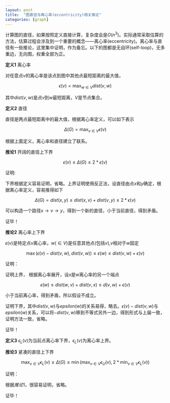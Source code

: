 ```yaml
---
layout: post
title:  "图直径与离心率(eccentricity)相关推论"
categories: [graph]
---
```


计算图的直径，如果按照定义直接计算，复杂度会是$O(n^3)$。实际通常采取估算的方法，估算过程会涉及到一个重要的概念——离心率(eccentricity)。离心率与直径有一些推论，这里集中证明，作为备忘。以下的图都是无自环(self-loop)，无多重边，无向图，权重全部为正。

**定义1** 离心率 

对任意点$v$的离心率是该点到图中其他点最短距离的最大值，

$$\epsilon(v) = \max_{w \in V} dist(v,w)$$

其中$dist(v,w)$是点$v$到$w$最短距离，$V$是节点集合。

**定义2** 直径

直径是两点最短距离中的最大值，根据离心率定义，可以如下表示

$$
	\Delta(G) = \max_{v \in V}\epsilon(v)
$$

根据上面定义，离心率和直径建立了联系。

**推论1** 开阔的直径上下界

$$
 \epsilon(v) \le \Delta(G) \le 2*\epsilon(v) 
$$

证明:

下界根据定义容易证明，省略。上界证明使用反正法，设直径由点$x$和$y$确定，根据离心率定义，容易推得如下

$$
\Delta(G) = dist(x,y) \le dist(x,v)+dist(v,y) \le  2  *\epsilon(v)
$$

可以构造一个路径$x \rightarrow v \rightarrow y$，得到一个新的直径，小于当前直径，得到矛盾。

证毕！


**推论2** 离心率上下界 

$\epsilon(v)$是特定点$v$离心率，$w(\in V)$是任意其他点(包括$v$),$v$相对于$w$固定

$$
	\max(\epsilon(v) - dist(v,w), dist(v,w)) \le \epsilon(w) \le dist(v,w) + \epsilon(v)
$$

证明：

证明上界， 根据离心率展开，设$x$是$w$离心率的另一个端点

$$
	\epsilon(w) \le dist(w,v)+dist(v,x) \le d(v,w) + \epsilon(v) 
$$

小于当前离心率，得到矛盾，所以假设不成立。

证明下界，其中$dist(v,w)$与$epsilon(w)$的关系易得，略去。$\epsilon(v)-dist(v,w)$与$epsilon(w)$关系，可以将$-dist(v,w)$移到不等式另外一边，得到形式与上届一致，证明方法一致，省略。

证毕！

**定义3** $\epsilon_L(v)$为当前点离心率下界，$\epsilon_L(v)$为离心率上界。

**推论3** 紧凑的直径上下界

$$
	\max_{v \in V}\epsilon_L(v)\le \Delta(G) \le \min(\max_{v \in V}\epsilon_U(v), 2*\min_{v \in V}\epsilon_L(v))
$$


证明：

根据$推论1$，很容易证明，省略。

证毕！


